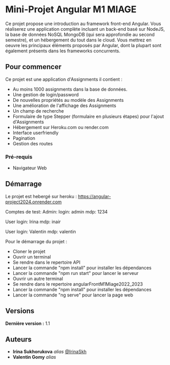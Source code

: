 # Mini-Projet Angular M1 MIAGE

Ce projet propose une introduction au framework front-end Angular. Vous réaliserez une application complète incluant un back-end basé sur NodeJS, la base de données NoSQL MongoDB (qui sera approfondie au second semestre), et un hébergement du tout dans le cloud. Vous mettrez en oeuvre les principaux éléments proposés par Angular, dont la plupart sont également présents dans les frameworks concurrents.

## Pour commencer

Ce projet est une application d'Assignments il contient :
- Au moins 1000 assignments dans la base de données.
- Une gestion de login/password
- De nouvelles propriétés au modèle des Assignments
- Une amélioration de l'affichage des Assignments
- Un champ de recherche
- Formulaire de type Stepper (formulaire en plusieurs étapes) pour l'ajout d'Assignments
- Hébergement sur Heroku.com ou render.com
- Interface userfriendly
- Pagination
- Gestion des routes
### Pré-requis

- Navigateur Web

## Démarrage

Le projet est hebergé sur heroku : https://angular-project2024.onrender.com

Comptes de test:
Admin: 
login: admin 
mdp: 1234

User
login: Irina
mdp: inair

User
login: Valentin
mdp: valentin

Pour le démarrage du projet : 
- Cloner le projet
- Ouvrir un terminal
- Se rendre dans le repertoire API
- Lancer la commande "npm install" pour installer les dépendances
- Lancer la commande "npm run start" pour lancer le serveur
- Ouvrir un autre terminal
- Se rendre dans le repertoire angularFrontM1Miage2022_2023
- Lancer la commande "npm install" pour installer les dépendances
- Lancer la commande "ng serve" pour lancer la page web

## Versions

**Dernière version :** 1.1

## Auteurs

* **Irina Sukhorukova** _alias_ [@IrinaSkh](https://github.com/IrinaSkh)
* **Valentin Gomy** _alias_ 



